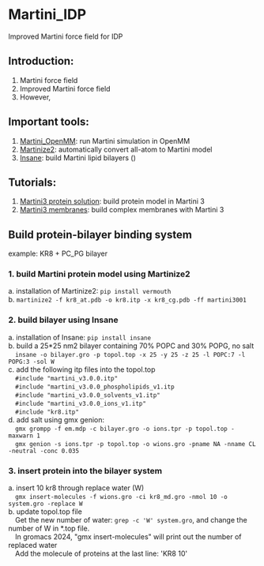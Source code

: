 # Martini_IDP
Improved Martini force field for IDP

## Introduction:   
1. Martini force field
2. Improved Martini force field
3. However,

## Important tools:   
1. [Martini_OpenMM](https://github.com/maccallumlab/martini_openmm): run Martini simulation in OpenMM   
2. [Martinize2](https://github.com/marrink-lab/vermouth-martinize): automatically convert all-atom to Martini model   
3. [Insane](https://github.com/Tsjerk/Insane): build Martini lipid bilayers ()   

## Tutorials:   
1. [Martini3 protein solution](http://cgmartini.nl/index.php/2021-martini-online-workshop/tutorials/564-2-proteins-basic-and-martinize-2): build protein model in Martini 3   
2. [Martini3 membranes](https://www.sciencedirect.com/science/article/pii/S0076687924000946?via%3Dihub#bib14): build complex membranes with Martini 3 
   
## Build protein-bilayer binding system   
   
example: KR8 + PC_PG bilayer   
### 1. build Martini protein model using Martinize2   
a. installation of Martinize2: ```pip install vermouth```   
b. ```martinize2 -f kr8_at.pdb -o kr8.itp -x kr8_cg.pdb -ff martini3001```   
   
### 2. build bilayer using Insane   
a. installation of Insane: ```pip install insane```   
b. build a 25*25 nm2 bilayer containing 70% POPC and 30% POPG, no salt  
&emsp;```insane -o bilayer.gro -p topol.top -x 25 -y 25 -z 25 -l POPC:7 -l POPG:3 -sol W```   
c. add the following itp files into the topol.top   
&emsp;```#include "martini_v3.0.0.itp"```   
&emsp;```#include "martini_v3.0.0_phospholipids_v1.itp```   
&emsp;```#include "martini_v3.0.0_solvents_v1.itp"```   
&emsp;```#include "martini_v3.0.0_ions_v1.itp"```   
&emsp;```#include "kr8.itp"```   
d. add salt using gmx genion:   
&emsp;```gmx grompp -f em.mdp -c bilayer.gro -o ions.tpr -p topol.top -maxwarn 1```   
&emsp;```gmx genion -s ions.tpr -p topol.top -o wions.gro -pname NA -nname CL -neutral -conc 0.035```   

### 3. insert protein into the bilayer system   
a. insert 10 kr8 through replace water (W)   
&emsp;```gmx insert-molecules -f wions.gro -ci kr8_md.gro -nmol 10 -o system.gro -replace W```   
b. update topol.top file   
&emsp;Get the new number of water: ```grep -c 'W' system.gro```, and change the number of W in *.top file.   
&emsp;In gromacs 2024, "gmx insert-molecules" will print out the number of replaced water   
&emsp;Add the molecule of proteins at the last line: 'KR8      10'   